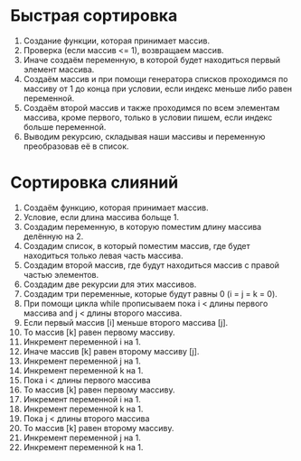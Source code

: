 # Быстрая сортировка

1. Создание функции, которая принимает массив.
2. Проверка (если массив <= 1), возвращаем массив.
3. Иначе создаём переменную, в которой будет находиться первый элемент массива.
4. Создаём массив и при помощи генератора списков проходимся по массиву от 1 до конца при условии, если индекс меньше либо равен переменной.
5. Создаём второй массив и также проходимся по всем элементам массива, кроме первого, только в условии пишем, если индекс больше переменной.
6. Выводим рекурсию, складывая наши массивы и переменную преобразовав её в список.

# Сортировка слияний

1. Создаём функцию, которая принимает массив.
2. Условие, если длина массива больще 1.
3. Создадим переменную, в которую поместим длину массива делённую на 2.
4. Создадим список, в который поместим массив, где будет находиться только левая часть массива.
5. Создадим второй массив, где будут находиться массив с правой частью элементов.
6. Создадим две рекурсии для этих массивов.
7. Создадим три переменные, которые будут равны 0 (i = j = k = 0).
8. При помощи цикла while прописываем пока i < длины первого массива and j < длины второго массива.
9. Если первый массив [i] меньше второго массива [j].
10. То массив [k] равен первому массиву.
11. Инкремент переменной i на 1.
12. Иначе массив [k] равен второму массиву [j].
13. Инкремент переменной j на 1.
14. Инкремент переменной k на 1.
15. Пока i < длины первого массива
16. То массив [k] равен первому массиву.
17. Инкремент переменной i на 1.
18. Инкремент переменной k на 1.
19. Пока j < длины второго массива
20. То массив [k] равен второму массиву.
21. Инкремент переменной j на 1.
22. Инкремент переменной k на 1.

